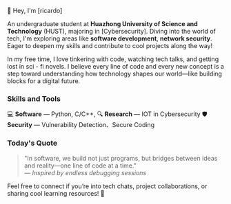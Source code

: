 👋 Hey, I'm [ricardo]  

An undergraduate student at **Huazhong University of Science and Technology** (HUST), majoring in [Cybersecurity]. Diving into the world of tech, I'm exploring areas like **software development**, **network security**. Eager to deepen my skills and contribute to cool projects along the way!  

In my free time, I love tinkering with code, watching tech talks, and getting lost in sci - fi novels. I believe every line of code and every new concept is a step toward understanding how technology shapes our world—like building blocks for a digital future.  


### Skills and Tools  
💻 **Software** — Python, C/C++,
🔍 **Research** — IOT in Cybersecurity 
🛡️ **Security** — Vulnerability Detection、Secure Coding


### Today's Quote  
> "In software, we build not just programs, but bridges between ideas and reality—one line of code at a time."  
> *— Inspired by endless debugging sessions*  


Feel free to connect if you’re into tech chats, project collaborations, or sharing cool learning resources! 🚀  

